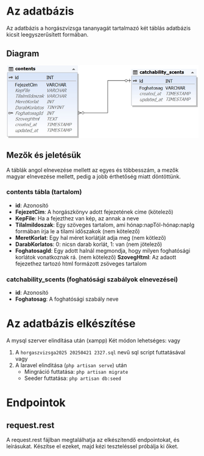 # Az adatbázis
Az adatbázis a horgászvizsga tananyagát tartalmazó két táblás adatbázis kicsit leegyszerűsített formában.

## Diagram
![Diagram](./database/csv/DiagramHorgaszvizsga.jpg)

## Mezők és jeletésük
A táblák angol elnevezése mellett az egyes és többesszám, a mezők magyar elnevezése mellett, pedig a jobb érthetőség miatt döntöttünk.

### contents tábla (tartalom)
- **id**: Azonosító
- **FejezetCim**: A horgászkönyv adott fejezetének címe (kötelező)
- **KepFile**: Ha a fejezthez van kép, az annak a neve
- **TilalmiIdoszak**: Egy szöveges tartalom, ami hónap:napTól-hónap:napIg formában írja le a tilami időszakok (nem kötelező)
- **MeretKorlat**: Egy hal méret korlátját adja meg (nem kötlező)
- **DarabKorlatos**: 0: nicsn darab korlát, 1: van (nem jötelező)
- **FoghatosagId**: Egy adott halnál megmondja, hogy milyen foghatósági korlátok vonatkoznak rá. (nem kötelező)
**SzovegHtml**: Az adaott fejezethez tartozó html formázott zsöveges tartalom

### catchability_scents (foghatósági szabályok elnevezései)
- **id**: Azonosító
- **Foghatosag**: A foghatósági szabály neve


# Az adatbázis elkészítése
A mysql szerver elindítása után (xampp)
Két módon lehetséges:
vagy
1. A `horgaszvizsga2025 20250421 2327.sql` nevű sql script futtatásával
vagy
2. A laravel elinditása (`php artisan serve`) után
    - Mingráció futtatása: `php artisan migrate`
    - Seeder futtatása: `php artisan db:seed`

# Endpointok

## request.rest
A request.rest fájlban megtalálhatja az elkészítendő endpointokat, és leírásukat.
Készítse el ezeket, majd kézi teszteléssel próbálja ki őket.


